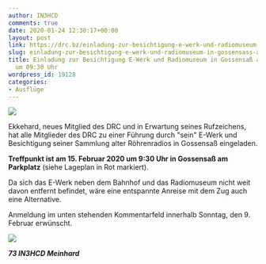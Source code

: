 ```yaml
---
author: IN3HCD
comments: true
date: 2020-01-24 12:30:17+00:00
layout: post
link: https://drc.bz/einladung-zur-besichtigung-e-werk-und-radiomuseum-in-gossensass-am-15-02-2020-um-0930-uhr/
slug: einladung-zur-besichtigung-e-werk-und-radiomuseum-in-gossensass-am-15-02-2020-um-0930-uhr
title: Einladung zur Besichtigung E-Werk und Radiomuseum in Gossensaß am 15.02.2020
  um 09:30 Uhr
wordpress_id: 19128
categories:
- Ausflüge
---
```



![](https://drc.bz/wp-content/uploads/2020/01/radiomuseum-1-1024x576.jpeg)





Ekkehard, neues Mitglied des DRC und in Erwartung seines Rufzeichens, hat alle Mitglieder des DRC zu einer Führung durch "sein" E-Werk und Besichtigung seiner Sammlung alter Röhrenradios in Gossensaß eingeladen.







**Treffpunkt ist am 15. Februar 2020 um 9:30 Uhr in Gossensaß am Parkplatz** (siehe Lageplan in Rot markiert). 







Da sich das E-Werk neben dem Bahnhof und das Radiomuseum nicht weit davon entfernt befindet, wäre eine entspannte Anreise mit dem Zug auch eine Alternative.  







Anmeldung im unten stehenden Kommentarfeld innerhalb Sonntag, den 9. Februar erwünscht. 





![](https://drc.bz/wp-content/uploads/2020/01/lageplan-1024x576.png)





**_73 IN3HCD Meinhard_**



